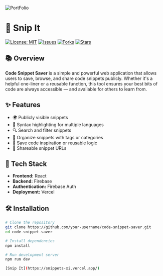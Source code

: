 ![PortFolio](https://i.postimg.cc/3wJ2NGxs/image.png)
# 🔖 Snip It

[![License: MIT](https://img.shields.io/badge/License-MIT-green.svg)](LICENSE)
[![Issues](https://img.shields.io/github/issues/your-username/code-snippet-saver)](https://github.com/your-username/code-snippet-saver/issues)
[![Forks](https://img.shields.io/github/forks/your-username/code-snippet-saver)](https://github.com/your-username/code-snippet-saver/network)
[![Stars](https://img.shields.io/github/stars/your-username/code-snippet-saver)](https://github.com/your-username/code-snippet-saver/stargazers)

## 📚 Overview

**Code Snippet Saver** is a simple and powerful web application that allows users to save, browse, and share code snippets publicly. Whether it's a helpful one-liner or a reusable function, this tool ensures your best bits of code are always accessible — and available for others to learn from.

## ✨ Features

- 🌍 Publicly visible snippets
- 📝 Syntax highlighting for multiple languages
- 🔍 Search and filter snippets
- 📁 Organize snippets with tags or categories
- 🧠 Save code inspiration or reusable logic
- 🔗 Shareable snippet URLs

## 🚀 Tech Stack

- **Frontend:** React
- **Backend:** Firebase
- **Authentication:** Firebase Auth
- **Deployment:** Vercel

## 🛠 Installation

```bash
# Clone the repository
git clone https://github.com/your-username/code-snippet-saver.git
cd code-snippet-saver

# Install dependencies
npm install

# Run development server
npm run dev

[Snip It](https://snippets-xi.vercel.app/)

